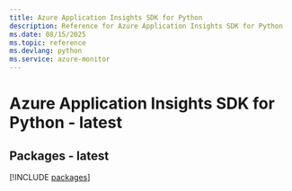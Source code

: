 ```yaml
---
title: Azure Application Insights SDK for Python
description: Reference for Azure Application Insights SDK for Python
ms.date: 08/15/2025
ms.topic: reference
ms.devlang: python
ms.service: azure-monitor
---
```

# Azure Application Insights SDK for Python - latest
## Packages - latest
[!INCLUDE [packages](application-insights-index.md)]
